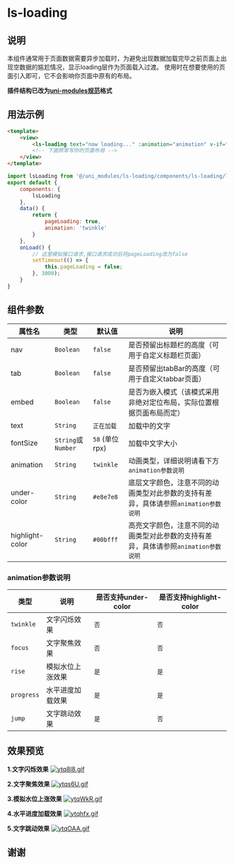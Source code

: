 # ls-loading


## 说明

本组件通常用于页面数据需要异步加载时，为避免出现数据加载完毕之前页面上出现空数据的尴尬情况，显示loading层作为页面载入过渡。
使用时在想要使用的页面引入即可，它不会影响你页面中原有的布局。

**插件结构已改为[uni-modules规范](https://uniapp.dcloud.net.cn/uni_modules)格式**


## 用法示例

```html
<template>
	<view>
		<ls-loading text="now loading..." :animation="animation" v-if="pageLoading"></ls-loading>
		<!-- 下面照常写你的页面布局 -->
	</view>
</template>
```

```js
import lsLoading from '@/uni_modules/ls-loading/components/ls-loading/ls-loading.vue';
export default {
	components: {
		lsLoading
	},
	data() {
		return {
			pageLoading: true,
			animation: 'twinkle'
		}
	},
	onLoad() {
		// 这里模拟接口请求,接口请求成功后将pageLoading改为false
		setTimeout(() => {
			this.pageLoading = false;
		}, 3000);
	}
}
```
	
## 组件参数
|  属性名   | 类型  | 默认值  | 说明  |
|  ----  | ----  | ----  | ----  |
| nav  | `Boolean` | `false` | 是否预留出标题栏的高度（可用于自定义标题栏页面） |
| tab  | `Boolean` | `false` | 是否预留出tabBar的高度（可用于自定义tabbar页面） |
| embed  | `Boolean` | `false` | 是否为嵌入模式（该模式采用非绝对定位布局，实际位置根据页面布局而定） |
| text  | `String` | `正在加载` | 加载中的文字 |
| fontSize  | `String`或`Number` | `58` (单位rpx)| 加载中文字大小 |
| animation  | `String` | `twinkle` | 动画类型，详细说明请看下方`animation参数说明` |
| under-color  | `String` | `#e8e7e8` | 底层文字颜色，注意不同的动画类型对此参数的支持有差异，具体请参照`animation参数说明` |
| highlight-color  | `String` | `#00bfff` | 高亮文字颜色，注意不同的动画类型对此参数的支持有差异，具体请参照`animation参数说明` |

### animation参数说明
|  类型   | 说明  | 是否支持under-color  | 是否支持highlight-color  |
|  ----  | ----  | ----  | ----  |
|  `twinkle`  |  文字闪烁效果  |  `否`  |  `否`  |
|  `focus`  |  文字聚焦效果  |  `否`  |  `否`  |
|  `rise`  |  模拟水位上涨效果  |  `是`  |  `是`  |
|  `progress`  |  水平进度加载效果  |  `是`  |  `是`  |
|  `jump`  |  文字跳动效果  |  `是`  |  `否`  |

## 效果预览
**1.文字闪烁效果**
[![ytq8l8.gif](https://s3.ax1x.com/2021/02/07/ytq8l8.gif)](https://imgchr.com/i/ytq8l8)

**2.文字聚焦效果**
[![ytqs6U.gif](https://s3.ax1x.com/2021/02/07/ytqs6U.gif)](https://imgchr.com/i/ytqs6U)

**3.模拟水位上涨效果**
[![ytqWkR.gif](https://s3.ax1x.com/2021/02/07/ytqWkR.gif)](https://imgchr.com/i/ytqWkR)

**4.水平进度加载效果**
[![ytqhfx.gif](https://s3.ax1x.com/2021/02/07/ytqhfx.gif)](https://imgchr.com/i/ytqhfx)

**5.文字跳动效果**
[![ytqOAA.gif](https://s3.ax1x.com/2021/02/07/ytqOAA.gif)](https://imgchr.com/i/ytqOAA)


## 谢谢